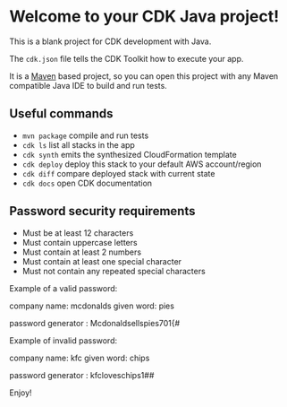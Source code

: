 # Welcome to your CDK Java project!

This is a blank project for CDK development with Java.

The `cdk.json` file tells the CDK Toolkit how to execute your app.

It is a [Maven](https://maven.apache.org/) based project, so you can open this project with any Maven compatible Java IDE to build and run tests.

## Useful commands

 * `mvn package`     compile and run tests
 * `cdk ls`          list all stacks in the app
 * `cdk synth`       emits the synthesized CloudFormation template
 * `cdk deploy`      deploy this stack to your default AWS account/region
 * `cdk diff`        compare deployed stack with current state
 * `cdk docs`        open CDK documentation

## Password security requirements 

* Must be at least 12 characters
* Must contain uppercase letters
* Must contain at least 2 numbers
* Must contain at least one special character
* Must not contain any repeated special characters

Example of a valid password:

company name: mcdonalds
given word: pies

password generator : Mcdonaldsellspies701{#

Example of invalid password:

company name: kfc 
given word: chips

password generator : kfcloveschips1##

Enjoy!
